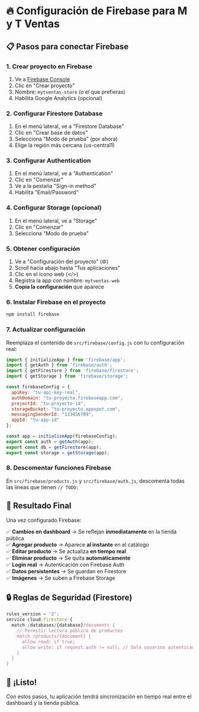 # 🔥 Configuración de Firebase para M y T Ventas

## 📋 Pasos para conectar Firebase

### 1. **Crear proyecto en Firebase**
1. Ve a [Firebase Console](https://console.firebase.google.com/)
2. Clic en "Crear proyecto"
3. Nombre: `mytventas-store` (o el que prefieras)
4. Habilita Google Analytics (opcional)

### 2. **Configurar Firestore Database**
1. En el menú lateral, ve a "Firestore Database"
2. Clic en "Crear base de datos"
3. Selecciona "Modo de prueba" (por ahora)
4. Elige la región más cercana (us-central1)

### 3. **Configurar Authentication**
1. En el menú lateral, ve a "Authentication"
2. Clic en "Comenzar"
3. Ve a la pestaña "Sign-in method"
4. Habilita "Email/Password"

### 4. **Configurar Storage (opcional)**
1. En el menú lateral, ve a "Storage"
2. Clic en "Comenzar"
3. Selecciona "Modo de prueba"

### 5. **Obtener configuración**
1. Ve a "Configuración del proyecto" (⚙️)
2. Scroll hacia abajo hasta "Tus aplicaciones"
3. Clic en el ícono web (</>)
4. Registra la app con nombre: `mytventas-web`
5. **Copia la configuración** que aparece

### 6. **Instalar Firebase en el proyecto**
```bash
npm install firebase
```

### 7. **Actualizar configuración**
Reemplaza el contenido de `src/firebase/config.js` con tu configuración real:

```javascript
import { initializeApp } from 'firebase/app';
import { getAuth } from 'firebase/auth';
import { getFirestore } from 'firebase/firestore';
import { getStorage } from 'firebase/storage';

const firebaseConfig = {
  apiKey: "tu-api-key-real",
  authDomain: "tu-proyecto.firebaseapp.com",
  projectId: "tu-proyecto-id",
  storageBucket: "tu-proyecto.appspot.com",
  messagingSenderId: "123456789",
  appId: "tu-app-id"
};

const app = initializeApp(firebaseConfig);
export const auth = getAuth(app);
export const db = getFirestore(app);
export const storage = getStorage(app);
```

### 8. **Descomentar funciones Firebase**
En `src/firebase/products.js` y `src/firebase/auth.js`, descomenta todas las líneas que tienen `// TODO:`

## 🎯 **Resultado Final**

Una vez configurado Firebase:

✅ **Cambios en dashboard** → Se reflejan **inmediatamente** en la tienda pública  
✅ **Agregar producto** → Aparece **al instante** en el catálogo  
✅ **Editar producto** → Se actualiza **en tiempo real**  
✅ **Eliminar producto** → Se quita **automáticamente**  
✅ **Login real** → Autenticación con Firebase Auth  
✅ **Datos persistentes** → Se guardan en Firestore  
✅ **Imágenes** → Se suben a Firebase Storage  

## 🔒 **Reglas de Seguridad (Firestore)**

```javascript
rules_version = '2';
service cloud.firestore {
  match /databases/{database}/documents {
    // Permitir lectura pública de productos
    match /products/{document} {
      allow read: if true;
      allow write: if request.auth != null; // Solo usuarios autenticados
    }
  }
}
```

## 🚀 **¡Listo!**

Con estos pasos, tu aplicación tendrá sincronización en tiempo real entre el dashboard y la tienda pública.
